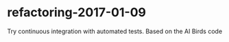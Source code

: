 # refactoring-2017-01-09

Try continuous integration with automated tests. Based on the AI Birds code
